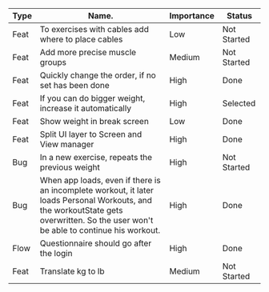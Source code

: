 | Type | Name.                                                  | Importance | Status      |
| ---- | ------------------------------------------------------ | ---------- | ----------- |
| Feat | To exercises with cables add where to place cables     | Low        | Not Started |
| Feat | Add more precise muscle groups                         | Medium     | Not Started |
| Feat | Quickly change the order, if no set has been done      | High       | Done        |
| Feat | If you can do bigger weight, increase it automatically | High       | Selected    |
| Feat | Show weight in break screen                            | Low        | Done        |
| Feat | Split UI layer to Screen and View manager              | High       | Done        |
| Bug  | In a new exercise, repeats the previous weight         | High       | Not Started |
| Bug  | When app loads, even if there is an incomplete workout, it later loads Personal Workouts, and the workoutState gets overwritten. So the user won't be able to continue his workout.                                   | High       | Done        |
| Flow | Questionnaire should go after the login                | High       | Done        |
| Feat | Translate kg to lb                                     | Medium     | Not Started |